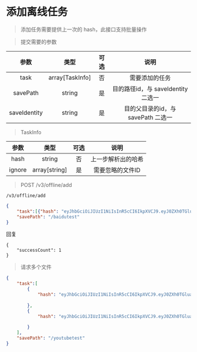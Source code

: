 #  添加离线任务

> 添加任务需要提供上一次的 hash，此接口支持批量操作

> 提交需要的参数

|  参数  	|  类型  	| 可选 	|           说明           	|
|:------:	|:------:	|:----:	|:------------------------:	|
|  task  	| array[TaskInfo] 	|  否  	|  需要添加的任务  	|
|  savePath  	| string 	|  是  	|        目的路径id，与 saveIdentity 二选一    	|
| saveIdentity 	| string 	|  是  	|  目的父目录的id，与 savePath 二选一	|

> TaskInfo

|  参数  	|  类型  	| 可选 	|           说明           	|
|:------:	|:------:	|:----:	|:------------------------:	|
|  hash  	| string 	|  否  	|   上一步解析出的哈希  	|
|  ignore  	| array[string] 	|  是  	|    需要忽略的文件ID 	|


> POST /v3/offline/add

```/v3/offline/add```

```json
{
	"task":[{"hash": "eyJhbGciOiJIUzI1NiIsInR5cCI6IkpXVCJ9.eyJ0ZXh0TGluayI6Imh0dHBzOi8vcGFuLmJhaWR1LmNvbS9zLzFkSGRFVmgzIiwidXNlcm5hbWUiOiIiLCJwYXNzd29yZCI6IiIsImZpbGVIYXNoIjoiIiwiaWRlbnRpdHkiOiJiZC0xNDZvbGozLTFka2MyaWEiLCJ0eXBlIjo1MDcwLCJpYXQiOjE1ODc4MjA5NjgsImV4cCI6MTU5MDQxMjk2OH0.eo4jgci7jW5Z0vGKIBhmps-DTgvP32hHa0Uv-MqJIlU"}],
	"savePath": "/baidutest"
}
```

回复

```
{
    "successCount": 1
}
```
> 请求多个文件

```json
{
	"task":[
		{
			"hash": "eyJhbGciOiJIUzI1NiIsInR5cCI6IkpXVCJ9.eyJ0ZXh0TGluayI6Imh0dHBzOi8vd3d3LnlvdXR1YmUuY29tL3dhdGNoP3Y9Y3JJUDdQdUM4QmMiLCJ1c2VybmFtZSI6IiIsInBhc3N3b3JkIjoiIiwiZmlsZUhhc2giOiIiLCJpZGVudGl0eSI6Inl0Yi1jcklQN1B1QzhCYyIsInR5cGUiOjUwOTAsImlhdCI6MTU4Nzg4OTgzNiwiZXhwIjoxNTkwNDgxODM2fQ.-QUSuHgjWwpVFQwWsy1MsOvwrR23-sshDVa5mgKx_54"
			
		},
		{
			"hash": "eyJhbGciOiJIUzI1NiIsInR5cCI6IkpXVCJ9.eyJ0ZXh0TGluayI6Imh0dHBzOi8vd3d3LnlvdXR1YmUuY29tL3dhdGNoP3Y9QVhyUGJnN0dfVUUiLCJ1c2VybmFtZSI6IiIsInBhc3N3b3JkIjoiIiwiZmlsZUhhc2giOiIiLCJpZGVudGl0eSI6Inl0Yi1BWHJQYmc3R19VRSIsInR5cGUiOjUwOTAsImlhdCI6MTU4Nzg5MDA0NSwiZXhwIjoxNTkwNDgyMDQ1fQ.N6sVbP6da7Ld08XR9qwQdz0nxqjtcpSrGmff7_j7Hxo"
			
		}
	],
	"savePath": "/youtubetest"
}
```
